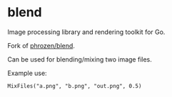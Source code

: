 # blend

Image processing library and rendering toolkit for Go.

Fork of [phrozen/blend](https://github.com/phrozen/blend).

Can be used for blending/mixing two image files.

Example use:

    MixFiles("a.png", "b.png", "out.png", 0.5)
